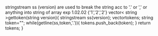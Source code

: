 stringstream ss (version) are used to break the string acc to '.' or ','
or anything into string of array
exp
1.02.02
{'1','2','2'}
vector< string >gettoken(string version){
stringstream ss(version);
vector<string>tokens;
string token="";
while(getline(ss,token,'.')){
tokens.push_back(token);
}
return tokens;
}